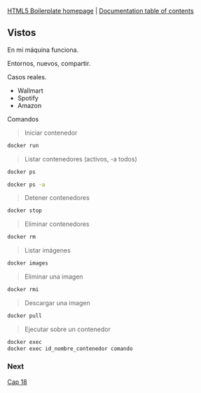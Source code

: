 [HTML5 Boilerplate homepage](https://html5boilerplate.com/) | [Documentation
table of contents](TOC.md)

## Vistos
En mi máquina funciona.

Entornos, nuevos, compartir.

Casos reales.
- Wallmart
- Spotify
- Amazon

Comandos

>Iniciar contenedor
```bash
docker run
```
>Listar contenedores (activos, -a todos)
```bash
docker ps
```
```bash
docker ps -a
```
>Detener contenedores
```bash
docker stop
```
>Eliminar contenedores
```bash
docker rm
```
>Listar imágenes
```bash
docker images
```
>Eliminar una imagen
```bash
docker rmi
```
>Descargar una imagen
```bash
docker pull
```
>Ejecutar sobre un contenedor
```bash
docker exec
docker exec id_nombre_contenedor comando
```


### Next
[Cap 18](https://www.udemy.com/course/curso-practico-de-docker-y-microservicios-desde-cero/learn/lecture/16683794#questions)

